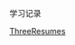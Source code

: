 学习记录

[ThreeResumes](https://xujiazhen.github.io/BDFE/%E9%9B%B6%E5%9F%BA%E7%A1%80%E5%AD%A6%E9%99%A2/ThreeResumes/index.html)